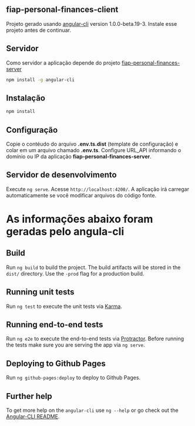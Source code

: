 ## fiap-personal-finances-client

Projeto gerado usando [angular-cli](https://github.com/angular/angular-cli) version 1.0.0-beta.19-3.
Instale esse projeto antes de continuar.

## Servidor

Como servidor a aplicação depende do projeto [fiap-personal-finances-server](https://github.com/dsaouda/fiap-personal-finances-server)

```bash
npm install -g angular-cli
```

## Instalação

```bash
npm install
```

## Configuração

Copie o contéudo do arquivo **.env.ts.dist** (template de configuração) e colar em um arquivo chamado **.env.ts**. Configure URL_API informando o domínio ou IP da aplicação **fiap-personal-finances-server**.


## Servidor de desenvolvimento
Execute `ng serve`. Acesse `http://localhost:4200/`. A aplicação irá carregar automaticamente se você modificar arquivos do código fonte.

# As informações abaixo foram geradas pelo angula-cli

## Build

Run `ng build` to build the project. The build artifacts will be stored in the `dist/` directory. Use the `-prod` flag for a production build.

## Running unit tests

Run `ng test` to execute the unit tests via [Karma](https://karma-runner.github.io).

## Running end-to-end tests

Run `ng e2e` to execute the end-to-end tests via [Protractor](http://www.protractortest.org/).
Before running the tests make sure you are serving the app via `ng serve`.

## Deploying to Github Pages

Run `ng github-pages:deploy` to deploy to Github Pages.

## Further help

To get more help on the `angular-cli` use `ng --help` or go check out the [Angular-CLI README](https://github.com/angular/angular-cli/blob/master/README.md).
